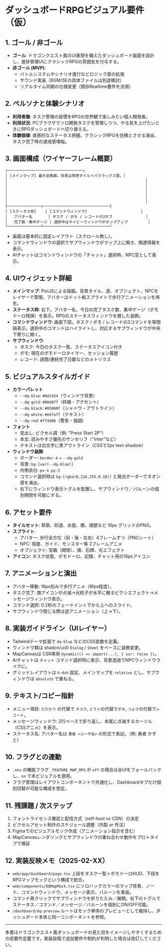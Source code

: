# ダッシュボードRPGビジュアル要件（仮）

## 1. ゴール / 非ゴール
- **ゴール**: ドラゴンクエスト風のUI表現を備えたダッシュボード画面を設計し、進捗管理UIにクラシックRPGの雰囲気を付与する。
- **非ゴール (MVP)**:
  - バトルシステムやシナリオ進行などロジック面の拡張
  - サウンド実装（BGM/SEの具体ファイルは別途検討）
  - リアルタイム同期の仕様変更（既存Realtime要件を流用）

## 2. ペルソナと体験シナリオ
- **利用者像**: タスク管理の習慣をRPGの世界観で楽しみたい個人開発者。
- **利用状況**: PCブラウザでソロ開発タスクを管理しつつ、やる気を上げたいときにRPGダッシュボードへ切り替える。
- **体験価値**: 直感的なステータス把握、クラシックRPGを彷彿とさせる演出、タスク完了時の達成感増幅。

## 3. 画面構成（ワイヤーフレーム概要）
```
┌──────────────────────────────────┐
│ [メインマップ] 最大全画面。背景は草原タイル＋パララックス雲。│
│                                                              │
│                                                              │
│                                                              │
│                                                              │
│                                                              │
│                                                              │
├───────────────┬──────────────────────────────┤
│ [ステータス枠]    │ [コマンドウィンドウ]                        │
│   アバター名       │ タスク / ポモ / レコードの3タブ               │
│   完了数・集中ゲージ │ 選択中はネイビーウィンドウがポップアップ         │
└───────────────┴──────────────────────────────┘
```
- 画面は基本的に固定レイアウト（スクロール無し）。
- コマンドウィンドウの選択でサブウィンドウがマップ上に開き、関連情報を表示。
- AIチャットはコマンドウィンドウの「チャット」選択時、NPC窓として表示。

## 4. UIウィジェット詳細
- **メインマップ**: PixiJSによる描画。背景タイル、道、オブジェクト、NPCをレイヤーで管理。アバターはドット絵スプライトで歩行アニメーションを再生。
- **ステータス枠**: 右下。アバター名、今日の完了タスク数、集中ゲージ（ポモドーロ残弾）を表示。RPGのステータスウィンドウを模した装飾。
- **コマンドウィンドウ**: 画面下部。タスク / ポモ / レコードの3コマンドを等間隔表示。選択中のコマンドはハイライトし、対応するサブウィンドウが中央下寄りに開く。
- **サブウィンドウ**:
  - タスク: 今日のタスク一覧、ステータスアイコン付き
  - ポモ: 現在のポモドーロタイマー、セッション履歴
  - レコード: 週間/連続完了日数などのメトリクス

## 5. ビジュアルスタイルガイド
- **カラーパレット**
  - `--dq-blue`: `#0d1424`（ウィンドウ背景）
  - `--dq-gold`: `#00d8ff`（枠線・アクセント）
  - `--dq-black`: `#05080f`（シャドウ・アウトライン）
  - `--dq-white`: `#e6faff`（テキスト）
  - `--dq-red`: `#ff4d80`（警告・強調）
- **フォント**
  - 見出し: ピクセル調（例: "Press Start 2P"）
  - 本文: 読みやすさ優先のサンセリフ（"Inter"など）
  - テキストは白文字に黒アウトライン（CSSで2px text-shadow）
- **ウィンドウ装飾**
  - ボーダー: `border-4` + `--dq-gold`
  - 背景: `bg-[var(--dq-blue)]`
  - 内側余白: `px-4 py-3`
  - コマンド選択時は `bg-[rgba(0,216,255,0.18)]` と発光ボーダーでネオン感を演出。
  - 右下にウィンドウ表示トグルを配置し、サブウィンドウ／バルーンの個別開閉を可能にする。

## 6. アセット要件
- **タイルセット**: 草原、砂道、水面、橋、城壁など 16px グリッドのPNG。
- **スプライト**:
  - アバター: 歩行全方位（前・後・左右）4フレームずつ（PNGシート）
  - NPC: 宿屋、ガイド、モンスター等 2フレームアニメ
  - オブジェクト: 宝箱（開閉）、旗、石碑、光エフェクト
- **アイコン**: タスク状態、ポモドーロ、記録、チャット用の16pxアイコン

## 7. アニメーションと演出
- アバター移動: 16px刻みで歩行アニメ（8fps程度）。
- タスク完了: 旗アイコンが点滅→光粒子が水平に散るピクシエフェクト→メッセージウィンドウ表示。
- コマンド選択: 0.2秒のフェードイン＋下から上へのスライド。
- サブウィンドウ閉じる際は逆アニメーション（上→下）。

## 8. 実装ガイドライン（UIレイヤー）
- Tailwindテーマ拡張で `dq-blue` などのCSS変数を定義。
- ウィンドウ類は shadcn/uiの `Dialog` / `Sheet` をベースに装飾変更。
- MapCanvasは CSR専用 `dynamic(() => import(...), { ssr: false })`。
- AIチャットは `チャット` コマンド選択時に表示、背景透過でNPCウィンドウライクに。
- グリッドレイアウトは `h-dvh` 固定、メインマップを `relative` とし、サブウィンドウは `absolute` で重ねる。

## 9. テキスト/コピー指針
- メニュー項目: `たたかう` の代替で `タスク`, `どうぐ`の代替で`ポモ`, `つよさ`の代替で`レコード`。
- メッセージウィンドウ: 2行ベースで折り返し、末尾に点滅するカーソル（CSSアニメ）を表示。
- ステータス名: アバター名は `勇者 <ユーザ名>` の形式で表記。（例: 勇者 かずと）

## 10. フラグとの連動
- `.env` の機能フラグ `_FEATURE_MAP_RPG` が `off` の場合は全UIをフォールバックし、`on` で本ビジュアルを適用。
- フラグ管理はレイアウトコンポーネントで共通化し、Dashboardタブだけ個別切替が可能な構成を想定。

## 11. 残課題 / 次ステップ
1. フォントライセンス確認と配信方式（self-host vs CDN）の決定
2. ピクセルアセット制作のスケジュール調整（内製 or 外注）
3. Figmaでのビジュアルモック作成（アニメーション指示を含む）
4. MapCanvasレンダリングとサブウィンドウの重ね合わせ動作をプロトタイプで検証

## 12. 実装反映メモ（2025-02-XX）
- `web/app/dashboard/page.tsx` 上段をタスク一覧＋ポモドーロHUD、下段をRPGマップモックという構成で統合。
- `web/components/DQMapMock.tsx` にソロハックカラーのマップ背景、ノード、コマンドウィンドウ、メッセージ表示、バルーンを実装。
- コマンド再クリックでサブウィンドウを折りたたみ／展開。右下のトグルでステータス／コマンド／メッセージ／バルーンを個別にON/OFF可能。
- `/dashboard/dq-preview` ルートはモック単体のプレビューとして維持し、ダッシュボード本体と同一コンポーネントを参照。

---

本書はドラゴンクエスト風ダッシュボードの見た目をイメージしやすくするための仮要件定義です。実装段階で追加要件や制約が判明した場合は改訂してください。
